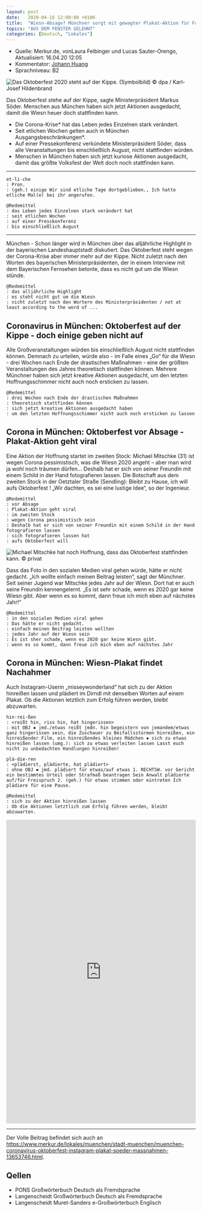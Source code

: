 ```yaml
---
layout: post
date:   2020-04-16 12:00:00 +0100
title:  "Wiesn-Absage? Münchner sorgt mit gewagter Plakat-Aktion für Furore - „Dachten, es sei eine lustige Idee“"
topics: "AUS DEM FENSTER GELEHNT"
categories: [Deutsch, "Lokales"]
---
```


- Quelle: Merkur.de, vonLaura Felbinger und Lucas Sauter-Orengo, Aktualisiert: 16.04.20 12:05
- Kommentator: [Johann Huang](http://www.johannhuang.com/)
- Sprachniveau: B2


![Das Oktoberfest 2020 steht auf der Kippe. (Symbolbild) © dpa / Karl-Josef Hildenbrand](https://www.merkur.de/bilder/2020/04/16/13653746/248643900-muenchen-coronavirus-oktoberfest-instagram-plakat-soeder-massnahmen-7KyOy8nlJNG.jpg)

Das Oktoberfest stehe auf der Kippe, sagte Ministerpräsident Markus Söder. Menschen aus München haben sich jetzt Aktionen ausgedacht, damit die Wiesn heuer doch stattfinden kann.

- Die Corona-Krise* hat das Leben jedes Einzelnen stark verändert.
- Seit etlichen Wochen gelten auch in München Ausgangsbeschränkungen*.
- Auf einer Pressekonferenz verkündete Ministerpräsident Söder, dass alle Veranstaltungen bis einschließlich August, nicht stattfinden würden.
- Menschen in München haben sich jetzt kuriose Aktionen ausgedacht, damit das größte Volksfest der Welt doch noch stattfinden kann.

---

    et·li·che
    : Pron.
    : (geh.) einige Wir sind etliche Tage dortgeblieben., Ich hatte etliche Mal(e) bei ihr angerufen.

    @Redemittel
    : das Leben jedes Einzelnen stark verändert hat
    : seit etlichen Wochen
    : auf einer Presskonferenz
    : bis einschließlich August

---

München - Schon länger wird in München über das alljährliche Highlight in der bayerischen Landeshauptstadt diskutiert. Das Oktoberfest steht wegen der Corona-Krise aber immer mehr auf der Kippe. Nicht zuletzt nach den Worten des bayerischen Ministerpräsidenten, der in einem Interview mit dem Bayerischen Fernsehen betonte, dass es nicht gut um die Wiesn stünde.

    @Redemittel
    : das alljährliche Highlight
    : es steht nicht gut um die Wiesn
    : nicht zuletzt nach den Wortern des Ministerpräsidenten / not at least according to the word of ...


## Coronavirus in München: Oktoberfest auf der Kippe - doch einige geben nicht auf

Alle Großveranstaltungen würden bis einschließlich August nicht stattfinden können. Demnach zu urteilen, würde also - im Falle eines „Go“ für die Wiesn - drei Wochen nach Ende der drastischen Maßnahmen - eine der größten Veranstaltungen des Jahres theoretisch stattfinden können. Mehrere Münchner haben sich jetzt kreative Aktionen ausgedacht, um den letzten Hoffnungsschimmer nicht auch noch ersticken zu lassen.

    @Redemittel
    : drei Wochen nach Ende der drastischen Maßnahmen
    : theoretisch stattfinden können
    : sich jetzt kreative Aktionen ausgedacht haben
    : um den letzten Hoffnungsschimmer nicht auch noch ersticken zu lassen


## Corona in München: Oktoberfest vor Absage - Plakat-Aktion geht viral

Eine Aktion der Hoffnung startet im zweiten Stock: Michael Mitschke (31) ist wegen Corona pessimistisch, was die Wiesn 2020 angeht – aber man wird ja wohl noch träumen dürfen… Deshalb hat er sich von seiner Freundin mit einem Schild in der Hand fotografieren lassen. Die Botschaft aus dem zweiten Stock in der Oetztaler Straße (Sendling): Bleibt zu Hause, ich will aufs Oktoberfest ! „Wir dachten, es sei eine lustige Idee“, so der Ingenieur.

    @Redemittel
    : vor Absage
    : Plakat-Aktion geht viral
    : im zweiten Stock
    : wegen Corona pessimistisch sein
    : Deshalb hat er sich von seiner Freundin mit einem Schild in der Hand fotografieren lassen
    : sich fotografieren lassen hat
    : aufs Oktoberfest will


![Michael Mitschke hat noch Hoffnung, dass das Oktoberfest stattfinden kann. © privat](https://www.merkur.de/bilder/2020/04/16/13653746/183466563-michael-mitschke-hat-noch-hoffnung-dass-oktoberfest-stattfinden-kann-8swBrQ1WXNG.jpg)

Dass das Foto in den sozialen Medien viral gehen würde, hätte er nicht gedacht. „Ich wollte einfach meinen Beitrag leisten“, sagt der Münchner. Seit seiner Jugend war Mitschke jedes Jahr auf der Wiesn. Dort hat er auch seine Freundin kennengelernt. „Es ist sehr schade, wenn es 2020 gar keine Wiesn gibt. Aber wenn es so kommt, dann freue ich mich eben auf nächstes Jahr!“

    @Redemittel
    : in den sozialen Medien viral gehen
    : Das hätte er nicht gedacht.
    : einfach meinen Beitrag leisten wollten
    : jedes Jahr auf der Wiesn sein
    : Es ist sher schade, wenn es 2020 gar keine Wiesn gibt.
    : wenn es so kommt, dann freue ich mich eben auf nächstes Jahr


## Corona in München: Wiesn-Plakat findet Nachahmer

Auch Instagram-Userin „misseywonderland“ hat sich zu der Aktion hinreißen lassen und plädiert im Dirndl mit denselben Worten auf einem Plakat. Ob die Aktionen letztlich zum Erfolg führen werden, bleibt abzuwarten.

    hin·rei·ßen
    : <reißt hin, riss hin, hat hingerissen>
    : mit OBJ ▪ jmd./etwas reißt jmdn. hin begeistern von jemandem/etwas ganz hingerissen sein, die Zuschauer zu Beifallsstürmen hinreißen, ein hinreißender Film, ein hinreißendes kleines Mädchen ▪ sich zu etwas hinreißen lassen (umg.): sich zu etwas verleiten lassen Lasst euch nicht zu unbedachten Handlungen hinreißen!

    plä·die·ren
    : <plädierst, plädierte, hat plädiert>
    : ohne OBJ ▪ jmd. plädiert für etwas/auf etwas 1. RECHTSW. vor Gericht ein bestimmtes Urteil oder Strafmaß beantragen Sein Anwalt plädierte auf/für Freispruch 2. (geh.) für etwas stimmen oder eintreten Ich plädiere für eine Pause.

    @Redemittel
    : sich zu der Aktion hinreißen lassen
    : Ob die Aktionen letztlich zum Erfolg führen werden, bleibt abzuwarten.


<iframe class="instagram-media instagram-media-rendered" id="instagram-embed-0" src="https://www.instagram.com/p/B-_1pauIvvG/embed/captioned/?cr=1&amp;v=12&amp;wp=485&amp;rd=https%3A%2F%2Fwww.merkur.de&amp;rp=%2Flokales%2Fmuenchen%2Fstadt-muenchen%2Fmuenchen-coronavirus-oktoberfest-instagram-plakat-soeder-massnahmen-13653746.html#%7B%22ci%22%3A0%2C%22os%22%3A724.9449999071658%2C%22ls%22%3A575.6449999753386%2C%22le%22%3A578.4350000321865%7D" allowtransparency="true" allowfullscreen="true" frameborder="0" height="807" data-instgrm-payload-id="instagram-media-payload-0" scrolling="no" style="background: white; max-width: 540px; width: calc(100% - 2px); border-radius: 3px; border: 1px solid rgb(219, 219, 219); box-shadow: none; display: block; margin: 0px 0px 12px; min-width: 326px; padding: 0px;"></iframe>


---

Der Volle Beitrag befindet sich auch an <https://www.merkur.de/lokales/muenchen/stadt-muenchen/muenchen-coronavirus-oktoberfest-instagram-plakat-soeder-massnahmen-13653746.html>.


## Qellen

- PONS Großwörterbuch Deutsch als Fremdsprache
- Langenscheidt Großwörterbuch Deutsch als Fremdsprache
- Langenscheidt Muret-Sanders e-Großwörterbuch Englisch
